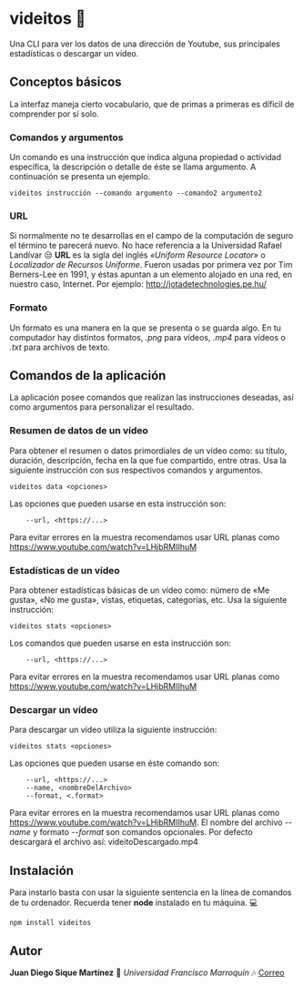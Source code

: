 # videitos :movie_camera:

Una CLI para ver los datos de una dirección de Youtube, sus principales estadísticas o descargar un vídeo.

## Conceptos básicos

La interfaz maneja cierto vocabulario, que de primas a primeras es díficil de comprender por sí solo.  

### Comandos y argumentos

Un comando es una instrucción que indica alguna propiedad o actividad específica, la descripción o detalle de éste se llama argumento. A continuación se presenta un ejemplo.

```
videitos instrucción --comando argumento --comando2 argumento2
```

### URL

Si normalmente no te desarrollas en el campo de la computación de seguro el término te parecerá nuevo. No hace referencia a la Universidad Rafael Landívar :unamused: **URL** es la sigla del inglés *«Uniform Resource Locator»* o *Localizador de Recursos Uniforme*. Fueron usadas por primera vez por Tim Berners-Lee en 1991, y éstas apuntan a un elemento alojado en una red, en nuestro caso, Internet. Por ejemplo: http://jotadetechnologies.pe.hu/
 
### Formato

Un formato es una manera en la que se presenta o se guarda algo. En tu computador hay distintos formatos, *.png* para vídeos, *.mp4* para vídeos o *.txt* para archivos de texto.  

 
## Comandos de la aplicación

La aplicación posee comandos que realizan las instrucciones deseadas, así como argumentos para personalizar el resultado.

### Resumen de datos de un vídeo

Para obtener el resumen o datos primordiales de un vídeo como: su título, duración, descripción, fecha en la que fue compartido, entre otras. Usa la siguiente instrucción con sus respectivos comandos y argumentos.

```
videitos data <opciones>
```
Las opciones que pueden usarse en esta instrucción son:

```
    --url, <https://...> 
```
Para evitar errores en la muestra recomendamos usar URL planas como https://www.youtube.com/watch?v=LHjbRMIIhuM

### Estadísticas de un vídeo

Para obtener estadísticas básicas de un vídeo como: número de «Me gusta», «No me gusta», vistas, etiquetas, categorías, etc. Usa la siguiente instrucción:

```
videitos stats <opciones>
```
Los comandos que pueden usarse en esta instrucción son:

```
    --url, <https://...> 
```
Para evitar errores en la muestra recomendamos usar URL planas como https://www.youtube.com/watch?v=LHjbRMIIhuM

### Descargar un vídeo

Para descargar un vídeo utiliza la siguiente instrucción:

```
videitos stats <opciones>
```
Las opciones que pueden usarse en éste comando son:

```
    --url, <https://...>
	--name, <nombreDelArchivo> 
	--format, <.format> 
```
Para evitar errores en la muestra recomendamos usar URL planas como https://www.youtube.com/watch?v=LHjbRMIIhuM. El nombre del archivo *--name* y formato *--format* son comandos opcionales. Por defecto descargará el archivo así: videitoDescargado.mp4 

## Instalación

Para instarlo basta con usar la siguiente sentencia en la línea de comandos de tu ordenador. Recuerda tener **node** instalado en tu máquina. :computer:

```
npm install videitos
```


## Autor

**Juan Diego Sique Martínez** :musical_keyboard: *Universidad Francisco Marroquín* :notes: [Correo](juandiegosique@ufm.edu)


